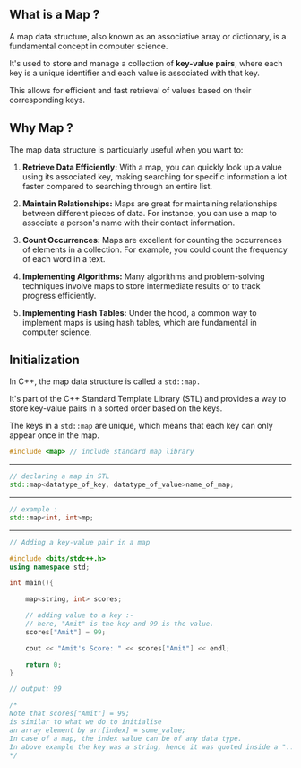 ## What is a Map ?

A map data structure, also known as an associative array or dictionary, is a fundamental concept in computer science.

It's used to store and manage a collection of **key-value pairs**, where each key is a unique identifier and each value is associated with that key.

This allows for efficient and fast retrieval of values based on their corresponding keys.

## Why Map ?

The map data structure is particularly useful when you want to:

1. **Retrieve Data Efficiently:** With a map, you can quickly look up a value using its associated key, making searching for specific information a lot faster compared to searching through an entire list.

2. **Maintain Relationships:** Maps are great for maintaining relationships between different pieces of data. For instance, you can use a map to associate a person's name with their contact information.

3. **Count Occurrences:** Maps are excellent for counting the occurrences of elements in a collection. For example, you could count the frequency of each word in a text.

4. **Implementing Algorithms:** Many algorithms and problem-solving techniques involve maps to store intermediate results or to track progress efficiently.

5. **Implementing Hash Tables:** Under the hood, a common way to implement maps is using hash tables, which are fundamental in computer science.

## Initialization

In C++, the map data structure is called a `std::map.`

It's part of the C++ Standard Template Library (STL) and provides a way to store key-value pairs in a sorted order based on the keys.

The keys in a `std::map` are unique, which means that each key can only appear once in the map.

```cpp
#include <map> // include standard map library
```

---

```cpp
// declaring a map in STL
std::map<datatype_of_key, datatype_of_value>name_of_map;
```

---

```cpp
// example :
std::map<int, int>mp;
```

---

```cpp
// Adding a key-value pair in a map

#include <bits/stdc++.h>
using namespace std;

int main(){

    map<string, int> scores;

    // adding value to a key :-
    // here, "Amit" is the key and 99 is the value.
    scores["Amit"] = 99;

    cout << "Amit's Score: " << scores["Amit"] << endl;

    return 0;
}

// output: 99

/*
Note that scores["Amit"] = 99;
is similar to what we do to initialise
an array element by arr[index] = some_value;
In case of a map, the index value can be of any data type.
In above example the key was a string, hence it was quoted inside a "...".
*/
```
